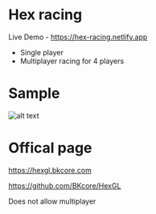 # Hex racing

Live Demo - https://hex-racing.netlify.app

- Single player
- Multiplayer racing for 4 players

# Sample

![alt text](https://github.com/Amankumar321/hex-racing/blob/hex.jpeg?raw=true)

# Offical page

https://hexgl.bkcore.com

https://github.com/BKcore/HexGL

Does not allow multiplayer
